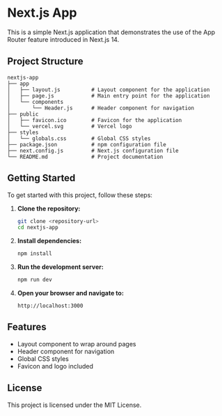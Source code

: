 # Next.js App

This is a simple Next.js application that demonstrates the use of the App Router feature introduced in Next.js 14. 

## Project Structure

```
nextjs-app
├── app
│   ├── layout.js          # Layout component for the application
│   ├── page.js            # Main entry point for the application
│   └── components
│       └── Header.js      # Header component for navigation
├── public
│   ├── favicon.ico        # Favicon for the application
│   └── vercel.svg         # Vercel logo
├── styles
│   └── globals.css        # Global CSS styles
├── package.json           # npm configuration file
├── next.config.js         # Next.js configuration file
└── README.md              # Project documentation
```

## Getting Started

To get started with this project, follow these steps:

1. **Clone the repository:**

   ```bash
   git clone <repository-url>
   cd nextjs-app
   ```

2. **Install dependencies:**

   ```bash
   npm install
   ```

3. **Run the development server:**

   ```bash
   npm run dev
   ```

4. **Open your browser and navigate to:**

   ```
   http://localhost:3000
   ```

## Features

- Layout component to wrap around pages
- Header component for navigation
- Global CSS styles
- Favicon and logo included

## License

This project is licensed under the MIT License.